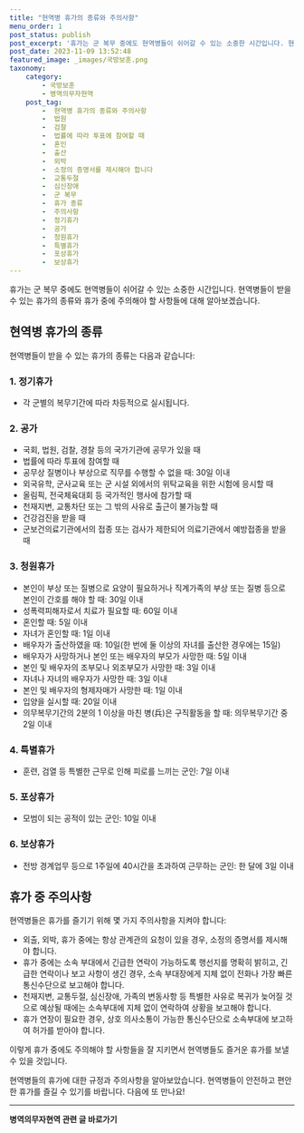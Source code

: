 ```yaml
---
title: "현역병 휴가의 종류와 주의사항"
menu_order: 1
post_status: publish
post_excerpt: '휴가는 군 복무 중에도 현역병들이 쉬어갈 수 있는 소중한 시간입니다. 현역병들이 받을 수 있는 휴가의 종류와 휴가 중에 주의해야 할 사항들에 대해 알아보겠습니다.'
post_date: 2023-11-09 13:52:48
featured_image: _images/국방보훈.png
taxonomy:
    category:
        - 국방보훈
        - 병역의무자현역
    post_tag:
        -  현역병 휴가의 종류와 주의사항
        -  법원
        -  검찰
        -  법률에 따라 투표에 참여할 때
        -  혼인
        -  출산
        -  외박
        -  소정의 증명서를 제시해야 합니다
        -  교통두절
        -  심신장애
        -  군 복무
        -  휴가 종류
        -  주의사항
        -  정기휴가
        -  공가
        -  청원휴가
        -  특별휴가
        -  포상휴가
        -  보상휴가
---
```



휴가는 군 복무 중에도 현역병들이 쉬어갈 수 있는 소중한 시간입니다. 현역병들이 받을 수 있는 휴가의 종류와 휴가 중에 주의해야 할 사항들에 대해 알아보겠습니다.

## 현역병 휴가의 종류

현역병들이 받을 수 있는 휴가의 종류는 다음과 같습니다:

### 1. 정기휴가

- 각 군별의 복무기간에 따라 차등적으로 실시됩니다.

### 2. 공가

- 국회, 법원, 검찰, 경찰 등의 국가기관에 공무가 있을 때
- 법률에 따라 투표에 참여할 때
- 공무상 질병이나 부상으로 직무를 수행할 수 없을 때: 30일 이내
- 외국유학, 군사교육 또는 군 시설 외에서의 위탁교육을 위한 시험에 응시할 때
- 올림픽, 전국체육대회 등 국가적인 행사에 참가할 때
- 천재지변, 교통차단 또는 그 밖의 사유로 출근이 불가능할 때
- 건강검진을 받을 때
- 군보건의료기관에서의 접종 또는 검사가 제한되어 의료기관에서 예방접종을 받을 때

### 3. 청원휴가

- 본인이 부상 또는 질병으로 요양이 필요하거나 직계가족의 부상 또는 질병 등으로 본인이 간호를 해야 할 때: 30일 이내
- 성폭력피해자로서 치료가 필요할 때: 60일 이내
- 혼인할 때: 5일 이내
- 자녀가 혼인할 때: 1일 이내
- 배우자가 출산하였을 때: 10일(한 번에 둘 이상의 자녀를 출산한 경우에는 15일)
- 배우자가 사망하거나 본인 또는 배우자의 부모가 사망한 때: 5일 이내
- 본인 및 배우자의 조부모나 외조부모가 사망한 때: 3일 이내
- 자녀나 자녀의 배우자가 사망한 때: 3일 이내
- 본인 및 배우자의 형제자매가 사망한 때: 1일 이내
- 입양을 실시할 때: 20일 이내
- 의무복무기간의 2분의 1 이상을 마친 병(兵)은 구직활동을 할 때: 의무복무기간 중 2일 이내

### 4. 특별휴가

- 훈련, 검열 등 특별한 근무로 인해 피로를 느끼는 군인: 7일 이내

### 5. 포상휴가

- 모범이 되는 공적이 있는 군인: 10일 이내

### 6. 보상휴가

- 전방 경계업무 등으로 1주일에 40시간을 초과하여 근무하는 군인: 한 달에 3일 이내

## 휴가 중 주의사항

현역병들은 휴가를 즐기기 위해 몇 가지 주의사항을 지켜야 합니다:

- 외출, 외박, 휴가 중에는 항상 관계관의 요청이 있을 경우, 소정의 증명서를 제시해야 합니다.
- 휴가 중에는 소속 부대에서 긴급한 연락이 가능하도록 행선지를 명확히 밝히고, 긴급한 연락이나 보고 사항이 생긴 경우, 소속 부대장에게 지체 없이 전화나 가장 빠른 통신수단으로 보고해야 합니다.
- 천재지변, 교통두절, 심신장애, 가족의 변동사항 등 특별한 사유로 복귀가 늦어질 것으로 예상될 때에는 소속부대에 지체 없이 연락하여 상황을 보고해야 합니다.
- 휴가 연장이 필요한 경우, 상호 의사소통이 가능한 통신수단으로 소속부대에 보고하여 허가를 받아야 합니다.

이렇게 휴가 중에도 주의해야 할 사항들을 잘 지키면서 현역병들도 즐거운 휴가를 보낼 수 있을 것입니다.

현역병들의 휴가에 대한 규정과 주의사항을 알아보았습니다. 현역병들이 안전하고 편안한 휴가를 즐길 수 있기를 바랍니다. 다음에 또 만나요!
<!-- wp:separator -->
<hr class="wp-block-separator has-alpha-channel-opacity"/>
<!-- /wp:separator -->

<!-- wp:group {"backgroundColor":"base","layout":{"type":"constrained"}} -->
<div class="wp-block-group has-base-background-color has-background"><!-- wp:paragraph {"align":"center","fontSize":"medium"} -->
<p class="has-text-align-center has-large-font-size"><strong>병역의무자현역 관련 글 바로가기</strong></p>
<!-- /wp:paragraph -->


<!-- wp:latest-posts
{"categories":[{"id":9912,"count":19,"description":"","link":"https://uknowlaw.com/category/%eb%b3%91%ec%97%ad%ec%9d%98%eb%ac%b4%ec%9e%90%ed%98%84%ec%97%ad/","name":"병역의무자현역","slug":"병역의무자현역","taxonomy":"category","parent":0,"meta":[],"_links":{"self":[{"href":"https://uknowlaw.com/wp-json/wp/v2/categories/9912"}],"collection":[{"href":"https://uknowlaw.com/wp-json/wp/v2/categories"}],"about":[{"href":"https://uknowlaw.com/wp-json/wp/v2/taxonomies/category"}],"wp:post_type":[{"href":"https://uknowlaw.com/wp-json/wp/v2/posts?categories=9912"}],"curies":[{"name":"wp","href":"https://api.w.org/{rel}","templated":true}]}}],"postsToShow":100,"excerptLength":28,"postLayout":"grid","columns":2,"featuredImageAlign":"left","featuredImageSizeSlug":"large","fontSize":"small"} /--></div>
<!-- /wp:group -->